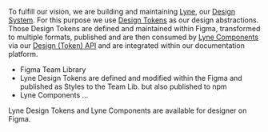 
To fulfill our vision, we are building and maintaining [Lyne](./02-vocabulary.mdx#lyne), our [Design System](./02-vocabulary.mdx#design-system). For this purpose we use [Design Tokens](./02-vocabulary.mdx#design-token) as our design abstractions. Those Design Tokens are defined and maintained within Figma, transformed to multiple formats, published and are then consumed by [Lyne Components](./02-vocabulary.mdx#lyne-components) via our [Design (Token) API](./02-vocabulary.mdx#design-token-api) and are integrated within our documentation platform.

- Figma Team Library
- Lyne Design Tokens are defined and modified within the Figma and published as Styles to the Team Lib. but also published to npm 
- Lyne Components
...

Lyne Design Tokens and Lyne Components are available for designer on Figma.

